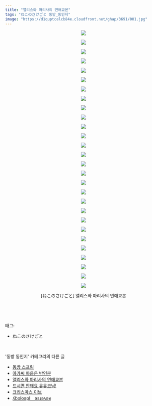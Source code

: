 ```yaml
---
title: "앨리스와 마리사의 연애교본"
tags: "ねこのさけごと 동방_동인지"
image: "https://d1quptcelcb84e.cloudfront.net/ghap/3691/001.jpg"
---
```

<div class="article">
<p style="text-align: center; clear: none; float: none;"><img src="{{ site.imgserver8 }}/ghap/3691/001.jpg"/></p>
<p style="text-align: center; clear: none; float: none;"><img src="{{ site.imgserver8 }}/ghap/3691/002.jpg"/></p>
<p style="text-align: center; clear: none; float: none;"><img src="{{ site.imgserver8 }}/ghap/3691/003.jpg"/></p>
<p style="text-align: center; clear: none; float: none;"><img src="{{ site.imgserver8 }}/ghap/3691/004.jpg"/></p>
<p style="text-align: center; clear: none; float: none;"><img src="{{ site.imgserver8 }}/ghap/3691/005.jpg"/></p>
<p style="text-align: center; clear: none; float: none;"><img src="{{ site.imgserver8 }}/ghap/3691/006.jpg"/></p>
<p style="text-align: center; clear: none; float: none;"><img src="{{ site.imgserver8 }}/ghap/3691/007.jpg"/></p>
<p style="text-align: center; clear: none; float: none;"><img src="{{ site.imgserver8 }}/ghap/3691/008.jpg"/></p>
<p style="text-align: center; clear: none; float: none;"><img src="{{ site.imgserver8 }}/ghap/3691/009.jpg"/></p>
<p style="text-align: center; clear: none; float: none;"><img src="{{ site.imgserver8 }}/ghap/3691/010.jpg"/></p>
<p style="text-align: center; clear: none; float: none;"><img src="{{ site.imgserver8 }}/ghap/3691/011.jpg"/></p>
<p style="text-align: center; clear: none; float: none;"><img src="{{ site.imgserver8 }}/ghap/3691/012.jpg"/></p>
<p style="text-align: center; clear: none; float: none;"><img src="{{ site.imgserver8 }}/ghap/3691/013.jpg"/></p>
<p style="text-align: center; clear: none; float: none;"><img src="{{ site.imgserver8 }}/ghap/3691/014.jpg"/></p>
<p style="text-align: center; clear: none; float: none;"><img src="{{ site.imgserver8 }}/ghap/3691/015.jpg"/></p>
<p style="text-align: center; clear: none; float: none;"><img src="{{ site.imgserver8 }}/ghap/3691/016.jpg"/></p>
<p style="text-align: center; clear: none; float: none;"><img src="{{ site.imgserver8 }}/ghap/3691/017.jpg"/></p>
<p style="text-align: center; clear: none; float: none;"><img src="{{ site.imgserver8 }}/ghap/3691/018.jpg"/></p>
<p style="text-align: center; clear: none; float: none;"><img src="{{ site.imgserver8 }}/ghap/3691/019.jpg"/></p>
<p style="text-align: center; clear: none; float: none;"><img src="{{ site.imgserver8 }}/ghap/3691/020.jpg"/></p>
<p style="text-align: center; clear: none; float: none;"><img src="{{ site.imgserver8 }}/ghap/3691/021.jpg"/></p>
<p style="text-align: center; clear: none; float: none;"><img src="{{ site.imgserver8 }}/ghap/3691/022.jpg"/></p>
<p style="text-align: center; clear: none; float: none;"><img src="{{ site.imgserver8 }}/ghap/3691/023.jpg"/></p>
<p style="text-align: center; clear: none; float: none;"><img src="{{ site.imgserver8 }}/ghap/3691/024.jpg"/></p>
<p style="text-align: center; clear: none; float: none;"><img src="{{ site.imgserver8 }}/ghap/3691/025.jpg"/></p>
<p style="text-align: center; clear: none; float: none;"><img src="{{ site.imgserver8 }}/ghap/3691/026.jpg"/></p>
<p style="text-align: center; clear: none; float: none;"><img src="{{ site.imgserver8 }}/ghap/3691/027.jpg"/></p>
<p style="text-align: center; clear: none; float: none;"><img src="{{ site.imgserver8 }}/ghap/3691/028.jpg"/></p>
<p style="text-align: center; clear: none; float: none;">[ねこのさけごと] 앨리스와 마리사의 연애교본</p>
<p><br/></p>
</div><br/>
<div class="tagTrail">
<p>태그: </p>
<ul>
<li>ねこのさけごと</li>
</ul>
</div><br/>
<div class="another">
<p>'동방 동인지' 카테고리의 다른 글</p>
<ul>
<li><a href="/ghap_3693">동방 스프링</a></li>
<li><a href="/ghap_3692">아가씨 마음은 반인분</a></li>
<li><a href="/ghap_3691">앨리스와 마리사의 연애교본</a></li>
<li><a href="/ghap_3690">드시면 안돼요 유유코님!</a></li>
<li><a href="/ghap_3689">크리스마스 이브</a></li>
<li><a href="/ghap_3687">ʎɓoloǝpI　ǝsɹǝʌǝᴚ</a></li>
</ul>
</div><br/>
<div class="cb_module cb_fluid">
<div class="cb_wrt cb_profile">
</div><!-- commentList close -->
</div><br/>
